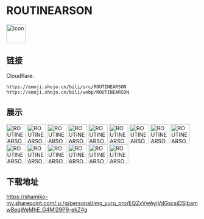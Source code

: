 # ROUTINEARSON
<img src="https://emoji.shojo.cn/bili/src/ROUTINEARSON/icon.png" width="50" height="50" alt="icon">

## 链接
Cloudflare:
```
https://emoji.shojo.cn/bili/src/ROUTINEARSON
https://emoji.shojo.cn/bili/webp/ROUTINEARSON
```
## 展示
<img src="https://emoji.shojo.cn/bili/src/ROUTINEARSON/ROUTINEARSON-啊对.png" width="50" height="50" alt="ROUTINEARSON-啊对">
<img src="https://emoji.shojo.cn/bili/src/ROUTINEARSON/ROUTINEARSON-崩溃.png" width="50" height="50" alt="ROUTINEARSON-崩溃">
<img src="https://emoji.shojo.cn/bili/src/ROUTINEARSON/ROUTINEARSON-嘲讽.png" width="50" height="50" alt="ROUTINEARSON-嘲讽">
<img src="https://emoji.shojo.cn/bili/src/ROUTINEARSON/ROUTINEARSON-饭饭.png" width="50" height="50" alt="ROUTINEARSON-饭饭">
<img src="https://emoji.shojo.cn/bili/src/ROUTINEARSON/ROUTINEARSON-害羞.png" width="50" height="50" alt="ROUTINEARSON-害羞">
<img src="https://emoji.shojo.cn/bili/src/ROUTINEARSON/ROUTINEARSON-惊了.png" width="50" height="50" alt="ROUTINEARSON-惊了">
<img src="https://emoji.shojo.cn/bili/src/ROUTINEARSON/ROUTINEARSON-困.png" width="50" height="50" alt="ROUTINEARSON-困">
<img src="https://emoji.shojo.cn/bili/src/ROUTINEARSON/ROUTINEARSON-乐.png" width="50" height="50" alt="ROUTINEARSON-乐">
<img src="https://emoji.shojo.cn/bili/src/ROUTINEARSON/ROUTINEARSON-落泪.png" width="50" height="50" alt="ROUTINEARSON-落泪">
<img src="https://emoji.shojo.cn/bili/src/ROUTINEARSON/ROUTINEARSON-难受.png" width="50" height="50" alt="ROUTINEARSON-难受">
<img src="https://emoji.shojo.cn/bili/src/ROUTINEARSON/ROUTINEARSON-怒了.png" width="50" height="50" alt="ROUTINEARSON-怒了">
<img src="https://emoji.shojo.cn/bili/src/ROUTINEARSON/ROUTINEARSON-升天.png" width="50" height="50" alt="ROUTINEARSON-升天">
<img src="https://emoji.shojo.cn/bili/src/ROUTINEARSON/ROUTINEARSON-无语.png" width="50" height="50" alt="ROUTINEARSON-无语">
<img src="https://emoji.shojo.cn/bili/src/ROUTINEARSON/ROUTINEARSON-下跪.png" width="50" height="50" alt="ROUTINEARSON-下跪">
<img src="https://emoji.shojo.cn/bili/src/ROUTINEARSON/ROUTINEARSON-支持.png" width="50" height="50" alt="ROUTINEARSON-支持">

## 下载地址

https://shamiko-my.sharepoint.com/:u:/g/personal/img_yuru_pro/EQZxVwAyiVdGscsiDSIbamwBeqWeMhE_G4Ml29P9-ekZ4g